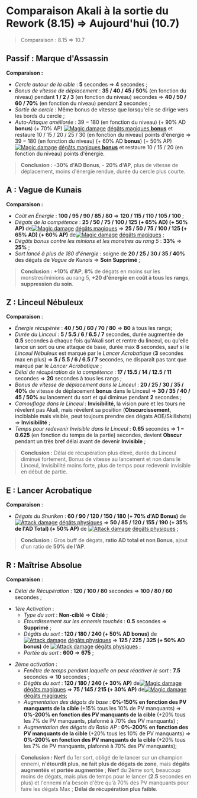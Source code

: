 # Comparaison Akali à la sortie du Rework (8.15) => Aujourd'hui (10.7)
> Comparaison : 8.15 => 10.7
## Passif : Marque d'Assassin

**Comparaison :**
* _Cercle autour de la cible_ : **5** secondes => **4** secondes ;
* _Bonus de vitesse de déplacement_ : **35 / 40 / 45 / 50%** (en fonction du niveau) pendant  **1 / 2 / 3** (en fonction du niveau) secondes => **40 / 50 / 60 / 70%** (en fonction du niveau) pendant  **2** secondes ;
* _Sortie de cercle_ :  Même bonus de vitesse que lorsqu'elle se dirige vers les bords du cercle ;
* _Auto-Attaque améliorée_ : 39 − 180 (en fonction du niveau) (+ 90%  AD **bonus**) (+ 70% AP) [![Magic damage](https://vignette.wikia.nocookie.net/leagueoflegends/images/7/78/Magic_damage.png/revision/latest/scale-to-width-down/20?cb=20190705135718)](https://leagueoflegends.fandom.com/wiki/Magic_damage) [dégâts magiques **bonus**](https://leagueoflegends.fandom.com/wiki/Magic_damage) et restaure 10 / 15 / 20 / 25 / 30 (en fonction du niveau) points d'énergie => 39 − 180 (en fonction du niveau) (+ 60%  AD **bonus**) (+ 50% AP) [![Magic damage](https://vignette.wikia.nocookie.net/leagueoflegends/images/7/78/Magic_damage.png/revision/latest/scale-to-width-down/20?cb=20190705135718)](https://leagueoflegends.fandom.com/wiki/Magic_damage) [dégâts magiques **bonus**](https://leagueoflegends.fandom.com/wiki/Magic_damage) et restaure 10 / 15 / 20 (en fonction du niveau) points d'énergie.

> **Conclusion :**
> **-30% d'AD Bonus**, - **20% d'AP**, plus de vitesse de déplacement, moins d'énergie rendue, durée du cercle plus courte.

## A : Vague de Kunais

**Comparaison :**

* _Coût en Énergie_ :  **100 / 95 / 90 / 85 / 80** => **120 / 115 / 110 / 105 / 100** ;
* _Dégats de la compétence_ : **25 / 50 / 75 / 100 / 125 (+ 65% AD)  (+ 50% AP)** de[![Magic damage](https://vignette.wikia.nocookie.net/leagueoflegends/images/7/78/Magic_damage.png/revision/latest/scale-to-width-down/20?cb=20190705135718)](https://leagueoflegends.fandom.com/wiki/Magic_damage) [dégâts magiques](https://leagueoflegends.fandom.com/wiki/Magic_damage) => **25 / 50 / 75 / 100 / 125 (+ 65% AD)  (+ 60% AP)** de[![Magic damage](https://vignette.wikia.nocookie.net/leagueoflegends/images/7/78/Magic_damage.png/revision/latest/scale-to-width-down/20?cb=20190705135718)](https://leagueoflegends.fandom.com/wiki/Magic_damage) [dégâts magiques](https://leagueoflegends.fandom.com/wiki/Magic_damage) ;
* _Dégâts bonus contre les minions et les monstres au rang 5_ : **33%** => **25%** ;
* _Sort lancé à plus de 180 d'énergie_ : soigne de **20 / 25 / 30 / 35 / 40%** des dégats de _Vague de Kunais_ => **Soin Supprimé** ;

> **Conclusion :**
> **+10% d'AP**, **8%** de dégats en moins sur les monstres/minions au rang 5, **+20 d'énergie en coût à tous les rangs**, **suppression du soin**.

## Z : Linceul Nébuleux 

**Comparaison** :

* _Énergie récupérée_ : **40 / 50 / 60 / 70 / 80** => **80** à tous les rangs;
* _Durée du Linceul_ : **5 / 5.5 / 6 / 6.5 / 7** secondes, durée augmentée de **0.5** secondes à chaque fois qu'Akali sort et rentre du linceul, ou qu'elle lance un sort ou une attaque de base, durée max **8** secondes, sauf si le _Linceul Nébuleux_ est marqué par le _Lancer Acrobatique_ (**3** secondes max en plus) => **5 / 5.5 / 6 / 6.5 / 7** secondes, ne disparaît pas tant que marqué par le _Lancer Acrobatique_ ;
* _Délai de récupération de la compétence_ : **17 / 15.5 / 14 / 12.5 / 11** secondes => **20** secondes à tous les rangs ;
* _Bonus de vitesse de déplacement dans le Linceul_ : **20 / 25 / 30 / 35 / 40%** de vitesse de déplacement **bonus** dans le Linceul => **30 / 35 / 40 / 45 / 50%** au lancement du sort et qui diminue pendant **2** secondes ;
* _Camouflage dans le Linceul_ : **Invisibilité**, la vision pure et les tours ne révelent pas Akali, mais révèlent sa position (**Obscurcissement**, inciblable mais visible, peut toujours prendre des dégats AOE/Skillshots) => **Invisibilité** ;
* _Temps pour redevenir Invisible dans le Linceul_ : **0.65** secondes => **1 − 0.625** (en fonction du temps de la partie) secondes, devient **Obscur** pendant un très bref délai avant de devenir **Invisible** ;

> **Conclusion :**
> Délai de récupération plus élevé, durée du Linceul diminué fortement, Bonus de vitesse au lancement et non dans le Linceul, Invisibilité moins forte, plus de temps pour redevenir invisible en début de partie. 

## E : Lancer Acrobatique

**Comparaison** : 

* _Dégats du Shuriken_ : **60 / 90 / 120 / 150 / 180 (+ 70%  d'AD Bonus)** de  [![Attack damage](https://vignette.wikia.nocookie.net/leagueoflegends/images/0/07/Attack_damage.png/revision/latest/scale-to-width-down/20?cb=20170514064911)](https://leagueoflegends.fandom.com/wiki/Physical_damage) [dégâts physiques](https://leagueoflegends.fandom.com/wiki/Physical_damage) => **50 / 85 / 120 / 155 / 190 (+ 35% de l'AD Total)  (+ 50% AP)** de  [![Attack damage](https://vignette.wikia.nocookie.net/leagueoflegends/images/0/07/Attack_damage.png/revision/latest/scale-to-width-down/20?cb=20170514064911)](https://leagueoflegends.fandom.com/wiki/Physical_damage) [dégâts physiques](https://leagueoflegends.fandom.com/wiki/Physical_damage) ;

> **Conclusion :**
> Gros buff de dégats, **ratio AD total et non Bonus**, ajout d'un ratio de **50% de l'AP**. 

## R : Maîtrise Absolue

**Comparaison** :

* _Délai de Récupération_ : **120 / 100 / 80** secondes => **100 / 80 / 60** secondes ;
 - _1ère Activation_ :
	 - _Type du sort_ : **Non-ciblé** => **Ciblé** ;
	 - _Étourdissement sur les ennemis touchés_ : **0.5** secondes => **Supprimé** ;
	 - _Dégâts du sort_ : **120 / 180 / 240 (+ 50%  AD bonus)** de  [![Attack damage](https://vignette.wikia.nocookie.net/leagueoflegends/images/0/07/Attack_damage.png/revision/latest/scale-to-width-down/20?cb=20170514064911)](https://leagueoflegends.fandom.com/wiki/Physical_damage) [dégâts physiques](https://leagueoflegends.fandom.com/wiki/Physical_damage) => **125 / 225 / 325 (+ 50%  AD bonus)** de  [![Attack damage](https://vignette.wikia.nocookie.net/leagueoflegends/images/0/07/Attack_damage.png/revision/latest/scale-to-width-down/20?cb=20170514064911)](https://leagueoflegends.fandom.com/wiki/Physical_damage) [dégâts physiques](https://leagueoflegends.fandom.com/wiki/Physical_damage) ;
	 - _Portée du sort_ : **600** => **675** ;
* _2ème activation_ :
	* _Fenêtre de temps pendant laquelle on peut réactiver le sort_ : **7.5** secondes => **10** secondes ;
	* _Dégâts du sort_ :  **120 / 180 / 240 (+ 30% AP)** de[![Magic damage](https://vignette.wikia.nocookie.net/leagueoflegends/images/7/78/Magic_damage.png/revision/latest/scale-to-width-down/20?cb=20190705135718)](https://leagueoflegends.fandom.com/wiki/Magic_damage) [dégâts magiques](https://leagueoflegends.fandom.com/wiki/Magic_damage) => **75 / 145 / 215 (+ 30% AP)** de[![Magic damage](https://vignette.wikia.nocookie.net/leagueoflegends/images/7/78/Magic_damage.png/revision/latest/scale-to-width-down/20?cb=20190705135718)](https://leagueoflegends.fandom.com/wiki/Magic_damage) [dégâts magiques](https://leagueoflegends.fandom.com/wiki/Magic_damage);
	* _Augmentation des dégats de base_ : **0%-150% en fonction des PV manquants de la cible** (+15% tous les 10% de PV manquants) => **0%-200% en fonction des PV manquants de la cible** (+20% tous les 7% de PV manquants, plafonné à 70% des PV manquants) ;
	* _Augmentation des dégats du Ratio AP_ : **0%-200% en fonction des PV manquants de la cible** (+20% tous les 10% de PV manquants) =>  **0%-200% en fonction des PV manquants de la cible** (+20% tous les 7% de PV manquants, plafonné à 70% des PV manquants);
> **Conclusion :**
> **Nerf** du 1er sort, obligé de le lancer sur un champion ennemi, **n'étourdit plus**, **ne fait plus de dégats de zone**, mais **dégâts augmentés** et **portée augmentée** ;
> **Nerf** du 2ème sort, beaucoup moins de dégats, mais plus de temps pour le lancer (**2.5** secondes en plus) et l'ennemi n'a besoin d'être qu'à 70% des PV manquants pour faire les dégats Max ;
> **Délai de récupération plus faible**.